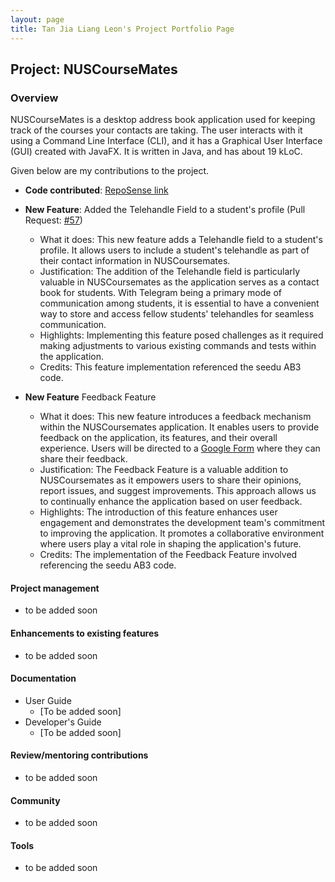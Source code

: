 ```yaml
---
layout: page
title: Tan Jia Liang Leon's Project Portfolio Page
---
```


## Project: NUSCourseMates

### Overview
NUSCourseMates is a desktop address book application used for keeping track of the courses your contacts are taking.
The user interacts with it using a Command Line Interface (CLI), and it has a Graphical User Interface (GUI) created with JavaFX.
It is written in Java, and has about 19 kLoC.

Given below are my contributions to the project.

* **Code contributed**: [RepoSense link](https://nus-cs2103-ay2324s1.github.io/tp-dashboard/?search=leontan2&breakdown=true)

* **New Feature**: Added the Telehandle Field to a student's profile (Pull Request: [#57](https://github.com/AY2324S1-CS2103T-T17-4/tp/pull/75))
  * What it does: This new feature adds a Telehandle field to a student's profile. It allows users to include a student's telehandle as part of their contact information in NUSCoursemates.
  * Justification: The addition of the Telehandle field is particularly valuable in NUSCoursemates as the application serves as a contact book for students. With Telegram being a primary mode of communication among students, it is essential to have a convenient way to store and access fellow students' telehandles for seamless communication.
  * Highlights:  Implementing this feature posed challenges as it required making adjustments to various existing commands and tests within the application.
  * Credits: This feature implementation referenced the seedu AB3 code.


* **New Feature** Feedback Feature
  * What it does: This new feature introduces a feedback mechanism within the NUSCoursemates application. It enables users to provide feedback on the application, its features, and their overall experience. Users will be directed to a [Google Form](https://forms.gle/ymKYKfXse5PoPhvW6) where they can share their feedback.
  * Justification: The Feedback Feature is a valuable addition to NUSCoursemates as it empowers users to share their opinions, report issues, and suggest improvements. This approach allows us to continually enhance the application based on user feedback.
  * Highlights: The introduction of this feature enhances user engagement and demonstrates the development team's commitment to improving the application. It promotes a collaborative environment where users play a vital role in shaping the application's future.
  * Credits: The implementation of the Feedback Feature involved referencing the seedu AB3 code.

#### Project management
* to be added soon

#### Enhancements to existing features
* to be added soon

#### Documentation
* User Guide
    * [To be added soon]
* Developer's Guide
    * [To be added soon]

#### Review/mentoring contributions
* to be added soon

#### Community
* to be added soon

#### Tools
* to be added soon
